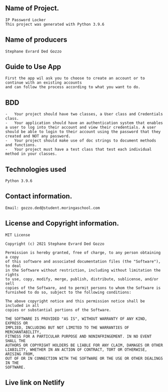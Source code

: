 ##   Name of Project.
    IP Password Locker
    This project was generated with Python 3.9.6

##  Name of producers
    Stephane Evrard Ded Gozzo

##  Guide to Use App
    First the app wil ask you to choose to create an account or to continue with an existing accounts
    and can follow the process according to what you want to do.

##  BDD
    -   Your project should have two classes, a User class and Credentials class.
    -   Your application should have an authentication system that enables a user to log into their account and view their credentials. A user should be able to login to their account using the password that they created and NOT any password.
    -   Your project should make use of doc strings to document methods and functions.
    -   Your project must have a test class that test each individual method in your classes.

##  Technologies used
    Python 3.9.6 
##  Contact information.
    Email: gozzo.ded@student.moringaschool.com
##  License and Copyright information.
    MIT License

    Copyright (c) 2021 Stephane Evrard Ded Gozzo

    Permission is hereby granted, free of charge, to any person obtaining a copy
    of this software and associated documentation files (the "Software"), to deal
    in the Software without restriction, including without limitation the rights
    to use, copy, modify, merge, publish, distribute, sublicense, and/or sell
    copies of the Software, and to permit persons to whom the Software is
    furnished to do so, subject to the following conditions:

    The above copyright notice and this permission notice shall be included in all
    copies or substantial portions of the Software.

    THE SOFTWARE IS PROVIDED "AS IS", WITHOUT WARRANTY OF ANY KIND, EXPRESS OR
    IMPLIED, INCLUDING BUT NOT LIMITED TO THE WARRANTIES OF MERCHANTABILITY,
    FITNESS FOR A PARTICULAR PURPOSE AND NONINFRINGEMENT. IN NO EVENT SHALL THE
    AUTHORS OR COPYRIGHT HOLDERS BE LIABLE FOR ANY CLAIM, DAMAGES OR OTHER
    LIABILITY, WHETHER IN AN ACTION OF CONTRACT, TORT OR OTHERWISE, ARISING FROM,
    OUT OF OR IN CONNECTION WITH THE SOFTWARE OR THE USE OR OTHER DEALINGS IN THE
    SOFTWARE.

##  Live link on Netlify
    